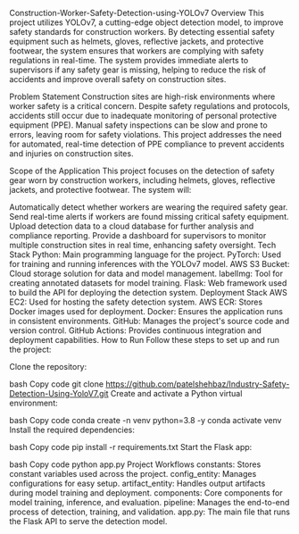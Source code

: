 Construction-Worker-Safety-Detection-using-YOLOv7
Overview
This project utilizes YOLOv7, a cutting-edge object detection model, to improve safety standards for construction workers. By detecting essential safety equipment such as helmets, gloves, reflective jackets, and protective footwear, the system ensures that workers are complying with safety regulations in real-time. The system provides immediate alerts to supervisors if any safety gear is missing, helping to reduce the risk of accidents and improve overall safety on construction sites.

Problem Statement
Construction sites are high-risk environments where worker safety is a critical concern. Despite safety regulations and protocols, accidents still occur due to inadequate monitoring of personal protective equipment (PPE). Manual safety inspections can be slow and prone to errors, leaving room for safety violations. This project addresses the need for automated, real-time detection of PPE compliance to prevent accidents and injuries on construction sites.

Scope of the Application
This project focuses on the detection of safety gear worn by construction workers, including helmets, gloves, reflective jackets, and protective footwear. The system will:

Automatically detect whether workers are wearing the required safety gear.
Send real-time alerts if workers are found missing critical safety equipment.
Upload detection data to a cloud database for further analysis and compliance reporting.
Provide a dashboard for supervisors to monitor multiple construction sites in real time, enhancing safety oversight.
Tech Stack
Python: Main programming language for the project.
PyTorch: Used for training and running inferences with the YOLOv7 model.
AWS S3 Bucket: Cloud storage solution for data and model management.
labelImg: Tool for creating annotated datasets for model training.
Flask: Web framework used to build the API for deploying the detection system.
Deployment Stack
AWS EC2: Used for hosting the safety detection system.
AWS ECR: Stores Docker images used for deployment.
Docker: Ensures the application runs in consistent environments.
GitHub: Manages the project's source code and version control.
GitHub Actions: Provides continuous integration and deployment capabilities.
How to Run
Follow these steps to set up and run the project:

Clone the repository:

bash
Copy code
git clone https://github.com/patelshehbaz/Industry-Safety-Detection-Using-YoloV7.git
Create and activate a Python virtual environment:

bash
Copy code
conda create -n venv python=3.8 -y
conda activate venv
Install the required dependencies:

bash
Copy code
pip install -r requirements.txt
Start the Flask app:

bash
Copy code
python app.py
Project Workflows
constants: Stores constant variables used across the project.
config_entity: Manages configurations for easy setup.
artifact_entity: Handles output artifacts during model training and deployment.
components: Core components for model training, inference, and evaluation.
pipeline: Manages the end-to-end process of detection, training, and validation.
app.py: The main file that runs the Flask API to serve the detection model.
